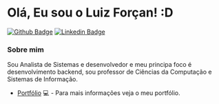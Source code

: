 # Olá, Eu sou o Luiz Forçan! :D

[![Github Badge](https://img.shields.io/badge/-Github-000?style=flat-square&logo=Github&logoColor=white&link=https://github.com/fagnerpsantos)](https://github.com/luforcanpro)
[![Linkedin Badge](https://img.shields.io/badge/-LinkedIn-blue?style=flat-square&logo=Linkedin&logoColor=white&link=https://www.linkedin.com/in/luiz-forcan-b118a128/)](https://www.linkedin.com/in/luiz-forcan-b118a128/)

### Sobre mim
Sou Analista de Sistemas e desenvolvedor e meu principa foco é desenvolvimento backend, sou professor de Ciências da Computação e Sistemas de Informação.
- [Portfólio](https://luforcanpro.github.io/PortFolioLuizForcan/) 💻 - Para mais informações veja o meu portfólio.